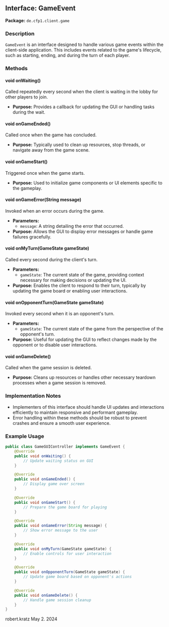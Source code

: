## Interface: GameEvent

**Package:** `de.cfp1.client.game`

### Description

`GameEvent` is an interface designed to handle various game events within the client-side application. This includes events related to the game's lifecycle, such as starting, ending, and during the turn of each player.

### Methods

#### void onWaiting()

Called repeatedly every second when the client is waiting in the lobby for other players to join.

- **Purpose:** Provides a callback for updating the GUI or handling tasks during the wait.

#### void onGameEnded()

Called once when the game has concluded.

- **Purpose:** Typically used to clean up resources, stop threads, or navigate away from the game scene.

#### void onGameStart()

Triggered once when the game starts.

- **Purpose:** Used to initialize game components or UI elements specific to the gameplay.

#### void onGameError(String message)

Invoked when an error occurs during the game.

- **Parameters:**
  - `message`: A string detailing the error that occurred.
- **Purpose:** Allows the GUI to display error messages or handle game failures gracefully.

#### void onMyTurn(GameState gameState)

Called every second during the client's turn.

- **Parameters:**
  - `gameState`: The current state of the game, providing context necessary for making decisions or updating the UI.
- **Purpose:** Enables the client to respond to their turn, typically by updating the game board or enabling user interactions.

#### void onOpponentTurn(GameState gameState)

Invoked every second when it is an opponent's turn.

- **Parameters:**
  - `gameState`: The current state of the game from the perspective of the opponent's turn.
- **Purpose:** Useful for updating the GUI to reflect changes made by the opponent or to disable user interactions.

#### void onGameDelete()

Called when the game session is deleted.

- **Purpose:** Cleans up resources or handles other necessary teardown processes when a game session is removed.

### Implementation Notes

- Implementers of this interface should handle UI updates and interactions efficiently to maintain responsive and performant gameplay.
- Error handling within these methods should be robust to prevent crashes and ensure a smooth user experience.

### Example Usage

```java
public class GameGUIController implements GameEvent {
    @Override
    public void onWaiting() {
        // Update waiting status on GUI
    }

    @Override
    public void onGameEnded() {
        // Display game over screen
    }

    @Override
    public void onGameStart() {
        // Prepare the game board for playing
    }

    @Override
    public void onGameError(String message) {
        // Show error message to the user
    }

    @Override
    public void onMyTurn(GameState gameState) {
        // Enable controls for user interaction
    }

    @Override
    public void onOpponentTurn(GameState gameState) {
        // Update game board based on opponent's actions
    }

    @Override
    public void onGameDelete() {
        // Handle game session cleanup
    }
}
```

robert.kratz May 2. 2024
